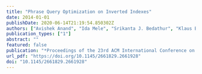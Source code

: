 ```yaml
---
title: "Phrase Query Optimization on Inverted Indexes"
date: 2014-01-01
publishDate: 2020-06-14T21:19:54.850302Z
authors: ["Avishek Anand", "Ida Mele", "Srikanta J. Bedathur", "Klaus Berberich"]
publication_types: ["1"]
abstract: ""
featured: false
publication: "*Proceedings of the 23rd ACM International Conference on Conference on Information and Knowledge Management, CIKM 2014, Shanghai, China, November 3-7, 2014*"
url_pdf: "https://doi.org/10.1145/2661829.2661928"
doi: "10.1145/2661829.2661928"
---
```


